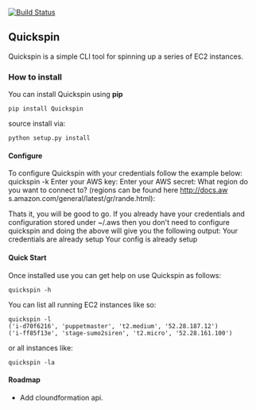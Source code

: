 [![Build Status](https://travis-ci.org/V3ckt0r/Quickspin.svg?branch=master)](https://travis-ci.org/V3ckt0r/Quickspin)

## Quickspin

Quickspin is a simple CLI tool for spinning up a series of EC2 instances.

### How to install
You can install Quickspin using **pip**

    pip install Quickspin

source install via:

    python setup.py install


#### Configure
To configure Quickspin with your credentials follow the example below:
    quickspin -k
    Enter your AWS key:
    Enter your AWS secret:
    What region do you want to connect to? (regions can be found here http://docs.aw    s.amazon.com/general/latest/gr/rande.html):

Thats it, you will be good to go. If you already have your credentials and configuration stored under ~/.aws then you don't need to configure quickspin and doing the above will give you the following output:
    Your credentials are already setup
    Your config is already setup

#### Quick Start
Once installed use you can get help on use Quickspin as follows:

    quickspin -h

You can list all running EC2 instances like so:

    quickspin -l
    ('i-d70f6216', 'puppetmaster', 't2.medium', '52.28.187.12')
    ('i-ff85f13e', 'stage-sumo2siren', 't2.micro', '52.28.161.100')

or all instances like:

    quickspin -la

#### Roadmap
- Add cloundformation api.
